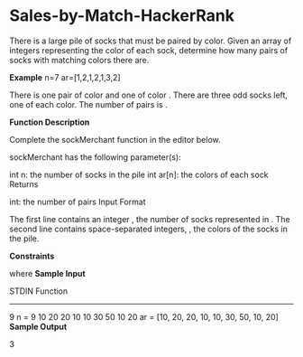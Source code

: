 # Sales-by-Match-HackerRank

There is a large pile of socks that must be paired by color. Given an array of integers representing the color of each sock, determine how many pairs of socks with matching colors there are.

**Example**
n=7
ar=[1,2,1,2,1,3,2]

There is one pair of color  and one of color . There are three odd socks left, one of each color. The number of pairs is .

**Function Description**

Complete the sockMerchant function in the editor below.

sockMerchant has the following parameter(s):

int n: the number of socks in the pile
int ar[n]: the colors of each sock
Returns

int: the number of pairs
Input Format

The first line contains an integer , the number of socks represented in .
The second line contains  space-separated integers, , the colors of the socks in the pile.

**Constraints**

 where 
**Sample Input**

STDIN                       Function
-----                       --------
9                           n = 9
10 20 20 10 10 30 50 10 20  ar = [10, 20, 20, 10, 10, 30, 50, 10, 20]
**Sample Output**

3
